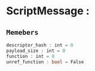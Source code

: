 
# ScriptMessage : 
## ```Memebers```    
```rust
descriptor_hash : int = 0  
payload_size : int = 0  
function : int = 0  
unref_function : bool = False  
```


